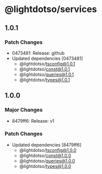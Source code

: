 # @lightdotso/services

## 1.0.1

### Patch Changes

- 0473481: Release: github
- Updated dependencies [0473481]
  - @lightdotso/tsconfig@1.0.1
  - @lightdotso/const@1.0.1
  - @lightdotso/queries@1.0.1
  - @lightdotso/types@1.0.1

## 1.0.0

### Major Changes

- 8479ff6: Release: v1

### Patch Changes

- Updated dependencies [8479ff6]
  - @lightdotso/tsconfig@1.0.0
  - @lightdotso/const@1.0.0
  - @lightdotso/queries@1.0.0
  - @lightdotso/types@1.0.0
